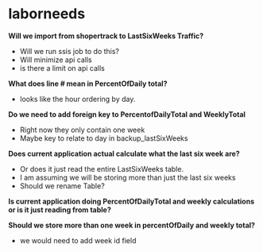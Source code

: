 # laborneeds


**Will we import from shopertrack to LastSixWeeks Traffic?**
  * Will we run ssis job to do this?
  * Will minimize api calls
   * is there a limit on api calls
  
  
**What does line # mean in PercentOfDaily total?**
  * looks like the hour ordering by day.


**Do we need to add foreign key to PercentofDailyTotal and WeeklyTotal**
  * Right now they only contain one week
  * Maybe key to relate to day in backup_lastSixWeeks
  
**Does current application actual calculate what the last six week are?**
   * Or does it just read the entire LastSixWeeks table.
   * I am assuming we will be storing more than just the last six weeks
   * Should we rename Table?
   
**Is current application doing PercentOfDailyTotal and weekly calculations or is it just reading from table?** 
  
**Should we store more than one week in percentOfDaily and weekly total?**
   * we would need to add week id field 
   
